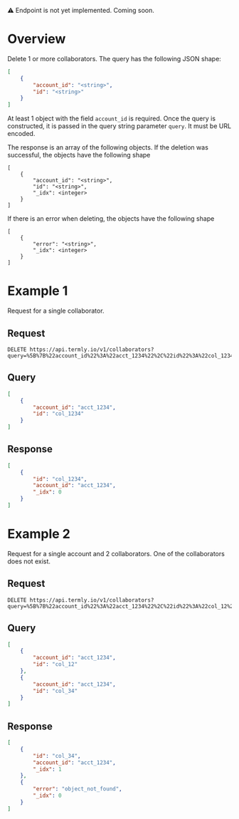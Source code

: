 :warning: Endpoint is not yet implemented. Coming soon.

# Overview

Delete 1 or more collaborators. The query has the following JSON shape:

```json
[
	{
		"account_id": "<string>",
		"id": "<string>"
	}
]

```

At least 1 object with the field `account_id` is required. Once the query is constructed, it is passed in the query string parameter `query`. It must be URL encoded.

The response is an array of the following objects. If the deletion was successful, the objects have the following shape

```
[
	{
		"account_id": "<string>",
		"id": "<string>",
		"_idx": <integer>
	}
]

```

If there is an error when deleting, the objects have the following shape

```
[
	{
		"error": "<string>",
		"_idx": <integer>
	}
]

```

# Example 1
Request for a single collaborator.

## Request
```shell
DELETE https://api.termly.io/v1/collaborators?query=%5B%7B%22account_id%22%3A%22acct_1234%22%2C%22id%22%3A%22col_1234%22%7D%5D

```

## Query
```json
[
	{
		"account_id": "acct_1234",
		"id": "col_1234"
	}
]

```

## Response
```json
[
	{
		"id": "col_1234",
		"account_id": "acct_1234",
		"_idx": 0
	}
]

```

# Example 2
Request for a single account and 2 collaborators. One of the collaborators does not exist.

## Request
```shell
DELETE https://api.termly.io/v1/collaborators?query=%5B%7B%22account_id%22%3A%22acct_1234%22%2C%22id%22%3A%22col_12%22%7D%2C%7B%22account_id%22%3A%22acct_1234%22%2C%22id%22%3A%22col_34%22%7D%5D

```

## Query
```json
[
	{
		"account_id": "acct_1234",
		"id": "col_12"
	},
	{
		"account_id": "acct_1234",
		"id": "col_34"
	}	
]

```

## Response
```json
[
	{
		"id": "col_34",
		"account_id": "acct_1234",
		"_idx": 1
	},
	{
		"error": "object_not_found",
		"_idx": 0
	}
]

```
